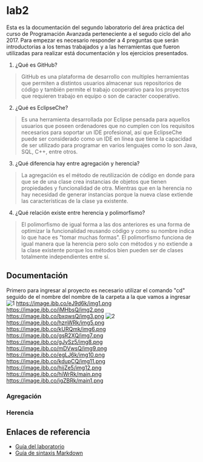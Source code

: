 # lab2
Esta es la documentación del segundo laboratorio del área práctica del curso de Programación Avanzada perteneciente a
el segudo ciclo del año 2017. Para empezar es necesario responder a 4 preguntas que serán introductorias a los
temas trabajados y a las herramientas que fueron utilizadas para realizar está documentación y los ejercicios presentados.
1. ¿Qué es GitHub?
> GitHub es una plataforma de desarrollo con multiples herramientas que permiten a distintos usuarios almacenar sus repositorios de código
> y también permite el trabajo cooperativo para los proyectos que requieren trabajo en equipo o son de caracter cooperativo.
2. ¿Qué es EclipseChe?
> Es una herramienta desarrollada por Eclipse pensada para aquellos usuarios que poseen ordenadores que no cumplen con los requisitos
> necesarios para soportar un IDE profesional, así que EclipseChe puede ser considerado como un IDE en línea que tiene la capacidad de
> ser utilizado para programar en varios lenguajes como lo son Java, SQL, C++, entre otros.
3. ¿Qué diferencia hay entre agregación y herencia?
> La agregación es el método de reutilización de código en donde para que se de una clase crea instancias de objetos que tienen
> propiedades y funcionalidad de otra. Mientras que en la herencia no hay necesidad de generar instancias porque la nueva clase
> extiende las características de la clase ya existente.
4. ¿Qué relación existe entre herencia y polimorfismo?
> El polimorfismo de igual forma a las dos anteriores es una forma de optimizar la funcionalidad reusando código y como su nombre 
> indica lo que hace es "tomar muchas formas". El polimorfismo funciona de igual manera que la herencia pero solo con métodos y no
> extiende a la clase existente porque los métodos bien pueden ser de clases totalmente independientes entre sí.
## Documentación 
Primero para ingresar al proyecto es necesario utilizar el comando "cd" seguido de el nombre del nombre de la carpeta a la que vamos a ingresar
![1](https://image.ibb.co/heQUCQ/img.png)
https://image.ibb.co/eJ9d6k/img1.png
https://image.ibb.co/iMHbsQ/img2.png
https://image.ibb.co/bxqwsQ/img3.png
![2](https://image.ibb.co/iimQmk/img4.png)
https://image.ibb.co/hznWRk/img5.png
https://image.ibb.co/kURQmk/img6.png
https://image.ibb.co/gsR2XQ/img7.png
https://image.ibb.co/gJySz5/img8.png
https://image.ibb.co/mDVwsQ/img9.png
https://image.ibb.co/egLJ6k/img10.png
https://image.ibb.co/kdupCQ/img11.png
https://image.ibb.co/hijZe5/img12.png
https://image.ibb.co/hiWrRk/main.png
https://image.ibb.co/jgZBRk/main1.png
### Agregación

### Herencia

## Enlaces de referencia
- [Guía del laboratorio](https://github.com/tuxtor/prograavanzada2017/blob/master/lab/01-Laboratorio01.md)
- [Guía de sintaxis Markdown](https://daringfireball.net/projects/markdown/syntax)
